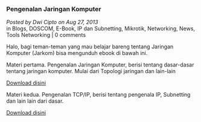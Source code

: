 ### **Pengenalan Jaringan Komputer**
_Posted by Dwi Cipto on Aug 27, 2013_
<br>
in Blogs, DOSCOM, E-Book, IP dan Subnetting, Mikrotik, Networking, News, Tools Networking | 0 comments	

Halo, bagi teman-teman yang mau belajar bareng tentang Jaringan Komputer (Jarkom) bisa mengunduh ebook di bawah ini.

Materi pertama. Pengenalan Jaringan Komputer, berisi tentang dasar-dasar tentang jaringan komputer. Mulai dari Topologi jaringan dan lain-lain

[Download disini](https://www.dropbox.com/s/49fcf3ufgsntscr/pengenalan_jarigan_komputer.pdf)

Materi kedua. Pengenalan TCP/IP, berisi tentang pengenala IP, Subnetting dan lain lain dari dasar.

[Download disini](https://www.dropbox.com/s/i6lehkji24ghi09/pengenalan_tcp_ip.pdf)